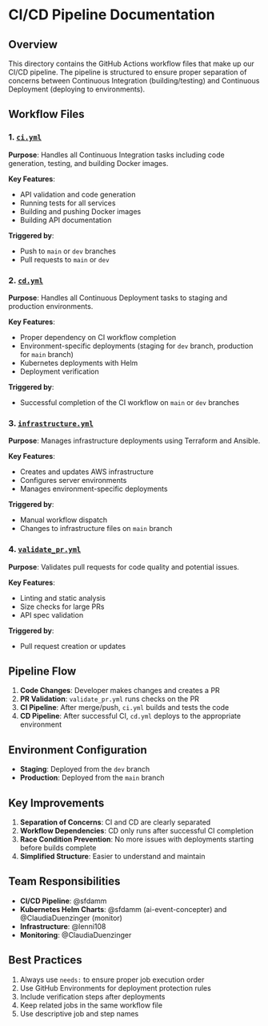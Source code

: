 # CI/CD Pipeline Documentation

## Overview

This directory contains the GitHub Actions workflow files that make up our CI/CD pipeline. The pipeline is structured to ensure proper separation of concerns between Continuous Integration (building/testing) and Continuous Deployment (deploying to environments).

## Workflow Files

### 1. [`ci.yml`](./ci.yml)

**Purpose**: Handles all Continuous Integration tasks including code generation, testing, and building Docker images.

**Key Features**:
- API validation and code generation
- Running tests for all services
- Building and pushing Docker images
- Building API documentation

**Triggered by**:
- Push to `main` or `dev` branches
- Pull requests to `main` or `dev`

### 2. [`cd.yml`](./cd.yml)

**Purpose**: Handles all Continuous Deployment tasks to staging and production environments.

**Key Features**:
- Proper dependency on CI workflow completion
- Environment-specific deployments (staging for `dev` branch, production for `main` branch)
- Kubernetes deployments with Helm
- Deployment verification

**Triggered by**:
- Successful completion of the CI workflow on `main` or `dev` branches

### 3. [`infrastructure.yml`](./infrastructure.yml)

**Purpose**: Manages infrastructure deployments using Terraform and Ansible.

**Key Features**:
- Creates and updates AWS infrastructure
- Configures server environments
- Manages environment-specific deployments

**Triggered by**:
- Manual workflow dispatch
- Changes to infrastructure files on `main` branch

### 4. [`validate_pr.yml`](./validate_pr.yml)

**Purpose**: Validates pull requests for code quality and potential issues.

**Key Features**:
- Linting and static analysis
- Size checks for large PRs
- API spec validation

**Triggered by**:
- Pull request creation or updates

## Pipeline Flow

1. **Code Changes**: Developer makes changes and creates a PR
2. **PR Validation**: `validate_pr.yml` runs checks on the PR
3. **CI Pipeline**: After merge/push, `ci.yml` builds and tests the code
4. **CD Pipeline**: After successful CI, `cd.yml` deploys to the appropriate environment

## Environment Configuration

- **Staging**: Deployed from the `dev` branch
- **Production**: Deployed from the `main` branch

## Key Improvements

1. **Separation of Concerns**: CI and CD are clearly separated
2. **Workflow Dependencies**: CD only runs after successful CI completion
3. **Race Condition Prevention**: No more issues with deployments starting before builds complete
4. **Simplified Structure**: Easier to understand and maintain

## Team Responsibilities

- **CI/CD Pipeline**: @sfdamm
- **Kubernetes Helm Charts**: @sfdamm (ai-event-concepter) and @ClaudiaDuenzinger (monitor)
- **Infrastructure**: @lenni108
- **Monitoring**: @ClaudiaDuenzinger

## Best Practices

1. Always use `needs:` to ensure proper job execution order
2. Use GitHub Environments for deployment protection rules
3. Include verification steps after deployments
4. Keep related jobs in the same workflow file
5. Use descriptive job and step names
